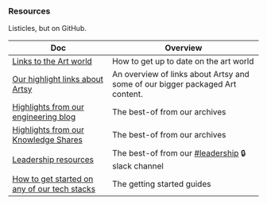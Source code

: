 ### Resources

Listicles, but on GitHub.

<!-- prettier-ignore-start -->
<!-- start_toc -->
| Doc | Overview |
|--|--|
| [Links to the Art world](/resources/art.md#readme) | How to get up to date on the art world |
| [Our highlight links about Artsy](/resources/artsy.md#readme) | An overview of links about Artsy and some of our bigger packaged Art content. |
| [Highlights from our engineering blog](/resources/blog.md#readme) | The best-of from our archives |
| [Highlights from our Knowledge Shares](/resources/ks.md#readme) | The best-of from our archives |
| [Leadership resources](/resources/leadership.md#readme) | The best-of from our [#leadership](https://artsy.slack.com/messages/leadership) 🔒 slack channel |
| [How to get started on any of our tech stacks](/resources/tech-learning.md#readme) | The getting started guides |
<!-- end_toc -->
<!-- prettier-ignore-end -->
